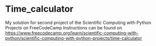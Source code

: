 # Time_calculator
My solution for second project of the Scientific Computing with Python Projects on FreeCodeCamp
Instructions can be found on https://www.freecodecamp.org/learn/scientific-computing-with-python/scientific-computing-with-python-projects/time-calculator
